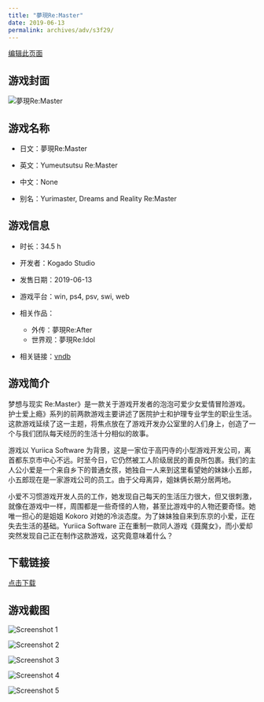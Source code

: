 ```yaml
---
title: "夢現Re:Master"
date: 2019-06-13
permalink: archives/adv/s3f29/
---
```

[编辑此页面](https://github.com/ACG-3/ADV3-source/blob/main/source/_posts/%E5%A4%A2%E7%8F%BEReAfter.md)

## 游戏封面

![夢現Re:Master](https://pan.timero.xyz/d/onedrive/img_lib_001/%E5%A4%A2%E7%8F%BEReAfter_cover.avif)


## 游戏名称

- 日文：夢現Re:Master
- 英文：Yumeutsutsu Re:Master
- 中文：None

- 别名：Yurimaster, Dreams and Reality Re:Master


## 游戏信息

- 时长：34.5 h
- 开发者：Kogado Studio
- 发售日期：2019-06-13
- 游戏平台：win, ps4, psv, swi, web
- 相关作品：
   - 外传：夢現Re:After
   - 世界观：夢現Re:Idol

- 相关链接：[vndb](https://vndb.org/v24328)


## 游戏简介

梦想与现实 Re:Master》是一款关于游戏开发者的泡泡可爱少女爱情冒险游戏。护士爱上瘾》系列的前两款游戏主要讲述了医院护士和护理专业学生的职业生活。这款游戏延续了这一主题，将焦点放在了游戏开发办公室里的人们身上，创造了一个与我们团队每天经历的生活十分相似的故事。

游戏以 Yuriica Software 为背景，这是一家位于高円寺的小型游戏开发公司，离首都东京市中心不远。时至今日，它仍然被工人阶级居民的善良所包裹。我们的主人公小爱是一个来自乡下的普通女孩，她独自一人来到这里看望她的妹妹小五郎，小五郎现在是一家游戏公司的员工。由于父母离异，姐妹俩长期分居两地。

小爱不习惯游戏开发人员的工作，她发现自己每天的生活压力很大，但又很刺激，就像在游戏中一样，周围都是一些奇怪的人物，甚至比游戏中的人物还要奇怪。她唯一担心的是姐姐 Kokoro 对她的冷淡态度。为了妹妹独自来到东京的小爱，正在失去生活的基础。Yuriica Software 正在重制一款同人游戏《聂魔女》，而小爱却突然发现自己正在制作这款游戏，这究竟意味着什么？




## 下载链接

[点击下载](https://pan.timero.xyz/onedrive/adv_lib_001/%E5%A4%A2%E7%8F%BEReAfter)


## 游戏截图


![Screenshot 1](https://pan.timero.xyz/d/onedrive/img_lib_001/%E5%A4%A2%E7%8F%BEReAfter_Screenshot_1.avif)

![Screenshot 2](https://pan.timero.xyz/d/onedrive/img_lib_001/%E5%A4%A2%E7%8F%BEReAfter_Screenshot_2.avif)

![Screenshot 3](https://pan.timero.xyz/d/onedrive/img_lib_001/%E5%A4%A2%E7%8F%BEReAfter_Screenshot_3.avif)

![Screenshot 4](https://pan.timero.xyz/d/onedrive/img_lib_001/%E5%A4%A2%E7%8F%BEReAfter_Screenshot_4.avif)

![Screenshot 5](https://pan.timero.xyz/d/onedrive/img_lib_001/%E5%A4%A2%E7%8F%BEReAfter_Screenshot_5.avif)

